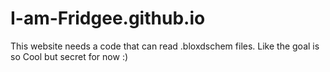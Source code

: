 # I-am-Fridgee.github.io
This website needs a code that can read .bloxdschem files. Like the goal is so Cool but secret for now :)

